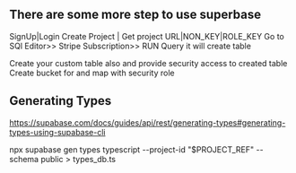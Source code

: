 ## There are some more step to use superbase

SignUp|Login
Create Project | Get project URL|NON_KEY|ROLE_KEY
Go to SQl Editor>> Stripe Subscription>> RUN Query it will create table

Create your custom table also and provide security access to created table
Create bucket for and map with security role

## Generating Types

https://supabase.com/docs/guides/api/rest/generating-types#generating-types-using-supabase-cli

npx supabase gen types typescript --project-id "$PROJECT_REF" --schema public > types_db.ts
